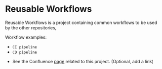 # Reusable Workflows

Reusable Workflows is a project containing common workflows to be used by the other repositories, 

Workflow examples:
- `CI pipeline`
- `CD pipeline`

* See the Confluence [page](https://sas-technologies.atlassian.net) related to this project. (Optional, add a link)
